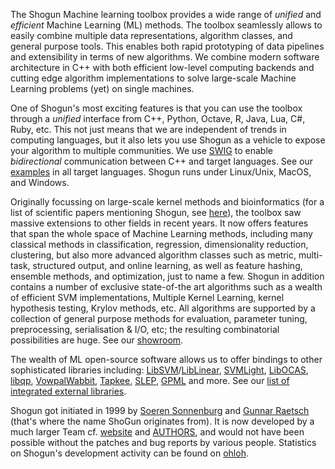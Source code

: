 The Shogun Machine learning toolbox provides a wide range of *unified* and *efficient* Machine Learning (ML) methods. The toolbox seamlessly allows to easily combine multiple data representations, algorithm classes, and general purpose tools. This enables both rapid prototyping of data pipelines and extensibility in terms of new algorithms. We combine modern software architecture in C++ with both efficient low-level computing backends and cutting edge algorithm implementations to solve large-scale Machine Learning problems (yet) on single machines.

One of Shogun's most exciting features is that you can use the toolbox through a *unified* interface from C++, Python, Octave, R, Java, Lua, C#, Ruby, etc. This not just means that we are independent of trends in computing languages, but it also lets you use Shogun as a vehicle to expose your algorithm to multiple communities. We use [SWIG](http://www.swig.org/) to enable *bidirectional* communication between C++ and target languages. See our [examples](http://shogun.ml/examples/latest/index.html) in all target languages. Shogun runs under Linux/Unix, MacOS, and Windows. 

Originally focussing on large-scale kernel methods and bioinformatics (for a list of scientific papers mentioning Shogun, see [here](http://scholar.google.com/scholar?hl=en&q=shogun+toolbox&btnG=&as_sdt=1%2C33&as_sdtp=)), the toolbox saw massive extensions to other fields in recent years. It now offers features that span the whole space of Machine Learning methods, including many classical methods in classification, regression, dimensionality reduction, clustering, but also more advanced algorithm classes such as metric, multi-task, structured output, and online learning, as well as feature hashing, ensemble methods, and optimization, just to name a few. Shogun in addition contains a number of exclusive state-of-the art algorithms such as a wealth of efficient SVM implementations, Multiple Kernel Learning, kernel hypothesis testing, Krylov methods, etc. All algorithms are supported by a collection of general purpose methods for evaluation, parameter tuning, preprocessing, serialisation & I/O, etc; the resulting combinatorial possibilities are huge. See our [showroom](http://shogun.ml/notebook/latest/).

The wealth of ML open-source software allows us to offer bindings to other sophisticated libraries including: [LibSVM](http://www.csie.ntu.edu.tw/~cjlin/libsvm/)/[LibLinear](http://www.csie.ntu.edu.tw/~cjlin/liblinear/), [SVMLight](http://svmlight.joachims.org/), [LibOCAS](http://cmp.felk.cvut.cz/~xfrancv/ocas/html/), [libqp](http://cmp.felk.cvut.cz/~xfrancv/libqp/html/), [VowpalWabbit](http://www.hunch.net/~vw/), [Tapkee](http://tapkee.lisitsyn.me/), [SLEP](http://www.public.asu.edu/~jye02/Software/SLEP/), [GPML](http://www.gaussianprocess.org/gpml/code/matlab/doc/) and more. See our [list of integrated external libraries](http://www.shogun-toolbox.org/page/about/contributions).

Shogun got initiated in 1999 by [Soeren Sonnenburg](http://sonnenburgs.de/soeren) and [Gunnar Raetsch](http://www.raetschlab.org/) (that's where the name ShoGun originates from). It is now developed by a much larger Team cf. [website](http://shogun-toolbox.org/page/about/ourteam) and [AUTHORS](http://www.github.com/shogun-toolbox/shogun/wiki/AUTHORS), and would not have been possible without the patches and bug reports by various people. Statistics on Shogun's development activity can be found on [ohloh](https://www.openhub.net/p/shogun).
